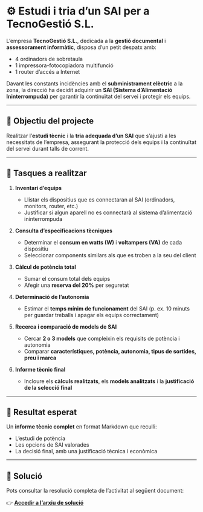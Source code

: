 # ⚙️ Estudi i tria d’un SAI per a TecnoGestió S.L.

L’empresa **TecnoGestió S.L.**, dedicada a la **gestió documental** i **assessorament informàtic**, disposa d’un petit despatx amb:

- 4 ordinadors de sobretaula  
- 1 impressora-fotocopiadora multifunció  
- 1 router d’accés a Internet  

Davant les constants incidències amb el **subministrament elèctric** a la zona, la direcció ha decidit adquirir un **SAI (Sistema d’Alimentació Ininterrompuda)** per garantir la continuïtat del servei i protegir els equips.

---

## 🎯 Objectiu del projecte

Realitzar l’**estudi tècnic** i la **tria adequada d’un SAI** que s’ajusti a les necessitats de l’empresa, assegurant la protecció dels equips i la continuïtat del servei durant talls de corrent.

---

## 🧩 Tasques a realitzar

1. **Inventari d’equips**  
   - Llistar els dispositius que es connectaran al SAI (ordinadors, monitors, router, etc.)  
   - Justificar si algun aparell no es connectarà al sistema d’alimentació ininterrompuda  

2. **Consulta d’especificacions tècniques**  
   - Determinar el **consum en watts (W)** i **voltampers (VA)** de cada dispositiu  
   - Seleccionar components similars als que es troben a la seu del client  

3. **Càlcul de potència total**  
   - Sumar el consum total dels equips  
   - Afegir una **reserva del 20%** per seguretat  

4. **Determinació de l’autonomia**  
   - Estimar el **temps mínim de funcionament** del SAI (p. ex. 10 minuts per guardar treballs i apagar els equips correctament)  

5. **Recerca i comparació de models de SAI**  
   - Cercar **2 o 3 models** que compleixin els requisits de potència i autonomia  
   - Comparar **característiques, potència, autonomia, tipus de sortides, preu i marca**

6. **Informe tècnic final**  
   - Incloure els **càlculs realitzats**, els **models analitzats** i la **justificació de la selecció final**

---

## 🧾 Resultat esperat

Un **informe tècnic complet** en format Markdown que reculli:
- L’estudi de potència  
- Les opcions de SAI valorades  
- La decisió final, amb una justificació tècnica i econòmica  

---

## 📄 Solució

Pots consultar la resolució completa de l’activitat al següent document:

👉 [**Accedir a l’arxiu de solució**](./solucio.md)

